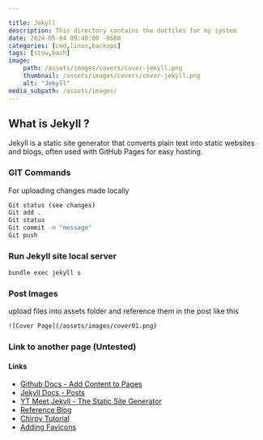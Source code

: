 ```yaml
---

title: Jekyll
description: This directory contains the dotfiles for my system
date: 2024-05-04 09:40:00 -0600
categories: [cmd,linux,backups]
tags: [stow,bash]
image:
    path: /assets/images/covers/cover-jekyll.png
    thumbnail: /assets/images/covers/cover-jekyll.png
    alt: "Jekyll"
media_subpath: /assets/images/
---
```


## What is Jekyll ?

Jekyll is a static site generator that converts plain text into static websites and blogs, often used with GitHub Pages for easy hosting.

### GIT Commands

For uploading changes made locally

```bash
Git status (see changes)
Git add .
Git status
Git commit -m "message"
Git push
```

### Run Jekyll site local server

```bash
bundle exec jekyll s
```

### Post Images

upload files into assets folder and reference them in the post like this

```bash
![Cover Page](/assets/images/cover01.png)
```

### Link to another page (Untested)



#### Links

- [Github Docs - Add Content to Pages](https://docs.github.com/en/pages/setting-up-a-github-pages-site-with-jekyll/adding-content-to-your-github-pages-site-using-jekyll())
- [Jekyll Docs - Posts](https://jekyllrb.com/docs/posts/)
- [YT Meet Jekyll - The Static Site Generator](https://www.youtube.com/watch?v=F8iOU1ci19Q)
- [Reference Blog](https://technotim.live)
- [Chirpy Tutorial](https://github.com/cotes2020/jekyll-theme-chirpy/wiki)
- [Adding Favicons](https://peateasea.de/add-favicon-to-mm-jekyll-site/)
